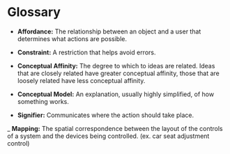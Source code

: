 # Glossary

- __Affordance:__ The relationship between an object and a user that determines what actions are possible.

- __Constraint:__ A restriction that helps avoid errors.

- __Conceptual Affinity:__ The degree to which to ideas are related.  Ideas that are closely related have greater conceptual affinity, those that are loosely related have less conceptual affinity.

- __Conceptual Model:__ An explanation, usually highly simplified, of how something works.

- __Signifier:__ Communicates where the action should take place.

_ __Mapping:__ The spatial correspondence between the layout of the controls of a system and the devices being controlled. (ex. car seat adjustment control)